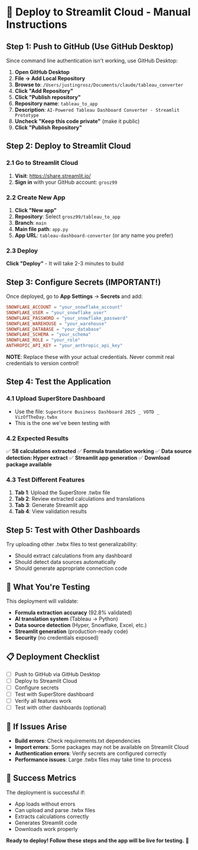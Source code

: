 # 🚀 Deploy to Streamlit Cloud - Manual Instructions

## Step 1: Push to GitHub (Use GitHub Desktop)

Since command line authentication isn't working, use GitHub Desktop:

1. **Open GitHub Desktop**
2. **File → Add Local Repository**
3. **Browse to**: `/Users/justingrosz/Documents/claude/tableau_converter`
4. **Click "Add Repository"**
5. **Click "Publish repository"**
6. **Repository name**: `tableau_to_app`
7. **Description**: `AI-Powered Tableau Dashboard Converter - Streamlit Prototype`
8. **Uncheck "Keep this code private"** (make it public)
9. **Click "Publish Repository"**

## Step 2: Deploy to Streamlit Cloud

### 2.1 Go to Streamlit Cloud
1. **Visit**: https://share.streamlit.io/
2. **Sign in** with your GitHub account: `grosz99`

### 2.2 Create New App
1. **Click "New app"**
2. **Repository**: Select `grosz99/tableau_to_app`
3. **Branch**: `main`
4. **Main file path**: `app.py`
5. **App URL**: `tableau-dashboard-converter` (or any name you prefer)

### 2.3 Deploy
**Click "Deploy"** - It will take 2-3 minutes to build

## Step 3: Configure Secrets (IMPORTANT!)

Once deployed, go to **App Settings** → **Secrets** and add:

```toml
SNOWFLAKE_ACCOUNT = "your_snowflake_account"
SNOWFLAKE_USER = "your_snowflake_user"
SNOWFLAKE_PASSWORD = "your_snowflake_password"
SNOWFLAKE_WAREHOUSE = "your_warehouse"
SNOWFLAKE_DATABASE = "your_database"
SNOWFLAKE_SCHEMA = "your_schema"
SNOWFLAKE_ROLE = "your_role"
ANTHROPIC_API_KEY = "your_anthropic_api_key"
```

**NOTE**: Replace these with your actual credentials. Never commit real credentials to version control!

## Step 4: Test the Application

### 4.1 Upload SuperStore Dashboard
- Use the file: `SuperStore Business Dashboard 2025 _ VOTD _ VizOfTheDay.twbx`
- This is the one we've been testing with

### 4.2 Expected Results
✅ **58 calculations extracted**
✅ **Formula translation working**
✅ **Data source detection: Hyper extract**
✅ **Streamlit app generation**
✅ **Download package available**

### 4.3 Test Different Features
1. **Tab 1**: Upload the SuperStore .twbx file
2. **Tab 2**: Review extracted calculations and translations
3. **Tab 3**: Generate Streamlit app
4. **Tab 4**: View validation results

## Step 5: Test with Other Dashboards

Try uploading other .twbx files to test generalizability:
- Should extract calculations from any dashboard
- Should detect data sources automatically
- Should generate appropriate connection code

## 🎯 What You're Testing

This deployment will validate:
- **Formula extraction accuracy** (92.8% validated)
- **AI translation system** (Tableau → Python)
- **Data source detection** (Hyper, Snowflake, Excel, etc.)
- **Streamlit generation** (production-ready code)
- **Security** (no credentials exposed)

## 📋 Deployment Checklist

- [ ] Push to GitHub via GitHub Desktop
- [ ] Deploy to Streamlit Cloud
- [ ] Configure secrets
- [ ] Test with SuperStore dashboard
- [ ] Verify all features work
- [ ] Test with other dashboards (optional)

## 🔧 If Issues Arise

- **Build errors**: Check requirements.txt dependencies
- **Import errors**: Some packages may not be available on Streamlit Cloud
- **Authentication errors**: Verify secrets are configured correctly
- **Performance issues**: Large .twbx files may take time to process

## 🚀 Success Metrics

The deployment is successful if:
- App loads without errors
- Can upload and parse .twbx files
- Extracts calculations correctly
- Generates Streamlit code
- Downloads work properly

**Ready to deploy! Follow these steps and the app will be live for testing.** 🎉